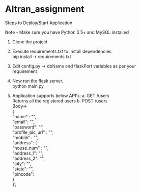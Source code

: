 # Altran_assignment

Steps to Deploy/Start Application

Note - Make sure you have Python 3.5+ and MySQL installed

1. Clone the project
2. Execute requirements.txt to install dependencies.\
	pip install -r requirements.txt
3. Edit config.py -> dbName and flaskPort variables as per your requirement
4. Now run the flask server.\
	python main.py
	
5. Application supports below API's:
a. GET /users\
	Returns all the registered users
b. POST /users\
	Body->\
		{\
			"name" : "<Value>",\
			"email": "<Value>",\
			"password": "<Value>", \
			"profile_pic_url" : "<Value>", \
			"mobile" : "<Value>",\
			"address": {\
				"house_num" : "<Value>", \
				"address_1": "<Value>",\
				"address_2": "<Value>", \
				"city": "<Value>", \
				"state": "<Value>",\
				"pincode": <Value Int>\
			}\
		}\
